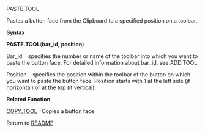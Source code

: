 PASTE.TOOL

Pastes a button face from the Clipboard to a specified position on a
toolbar.

**Syntax**

**PASTE.TOOL**(**bar\_id, position**)

Bar\_id&nbsp;&nbsp;&nbsp;&nbsp;specifies the number or name of the
toolbar into which you want to paste the button face. For detailed
information about bar\_id, see ADD.TOOL.

Position&nbsp;&nbsp;&nbsp;&nbsp;specifies the position within the
toolbar of the button on which you want to paste the button face.
Position starts with 1 at the left side (if horizontal) or at the top
(if vertical).

**Related Function**

[COPY.TOOL](COPY.TOOL.md)&nbsp;&nbsp;&nbsp;Copies a button face



Return to [README](README.md)

